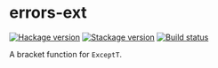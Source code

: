 errors-ext
==========

[![Hackage version](https://img.shields.io/hackage/v/errors-ext.svg)](https://hackage.haskell.org/package/errors-ext)
[![Stackage version](https://www.stackage.org/package/errors-ext/badge/lts?label=stackage)](https://www.stackage.org/package/errors-ext)
[![Build status](https://secure.travis-ci.org/A1-Triard/errors-ext.png?branch=master)](http://travis-ci.org/A1-Triard/errors-ext)

A bracket function for `ExceptT`.
